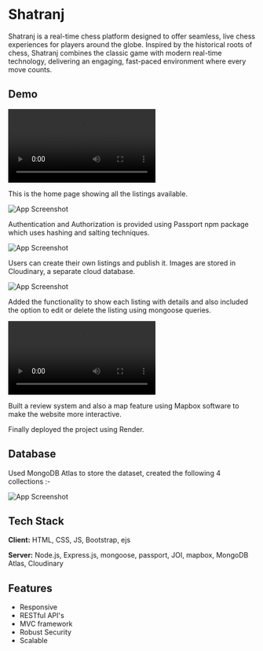 # Shatranj

Shatranj is a real-time chess platform designed to offer seamless, live chess experiences for players around the globe. Inspired by the historical roots of chess, Shatranj combines the classic game with modern real-time technology, delivering an engaging, fast-paced environment where every move counts.




## Demo

![App Video](https://res.cloudinary.com/de69w6b8t/video/upload/v1726076707/Screen_Recording_2024-09-11_230200_xap9g3.mp4)

This is the home page showing all the listings available.

![App Screenshot](https://res.cloudinary.com/de69w6b8t/image/upload/v1726076527/Screenshot_2024-09-09_103929_mv3lxr.png)

Authentication and Authorization is provided using Passport npm package which uses hashing and salting techniques.

![App Screenshot](https://res.cloudinary.com/de69w6b8t/image/upload/v1726076527/Screenshot_2024-09-09_103028_fhcwhl.png)

Users can create their own listings and publish it. Images are stored in Cloudinary, a separate cloud database.

![App Screenshot](https://res.cloudinary.com/de69w6b8t/image/upload/v1726076527/Screenshot_2024-09-09_103028_fhcwhl.png)

Added the functionality to show each listing with
details and also included the option to edit or delete the listing using mongoose queries.

![App Video](https://res.cloudinary.com/de69w6b8t/video/upload/v1726076700/Screen_Recording_2024-09-11_225403_gupawz.mp4)

Built a review system and also a map feature using Mapbox software to make the website more interactive.

Finally deployed the project using Render.


## Database

Used MongoDB Atlas to store the dataset, created the following 4 collections :-

![App Screenshot](https://res.cloudinary.com/de69w6b8t/image/upload/v1722379721/Screenshot_2024-07-31_041823_lpw336.png)
## Tech Stack

**Client:** HTML, CSS, JS, Bootstrap, ejs

**Server:** Node.js, Express.js, mongoose, passport, JOI, mapbox, MongoDB Atlas, Cloudinary



## Features

- Responsive
- RESTful API's
- MVC framework
- Robust Security
- Scalable
